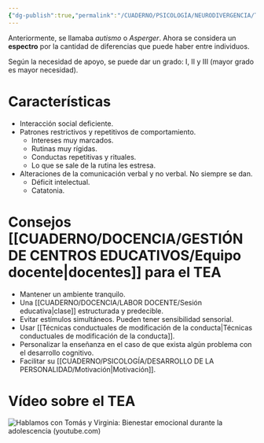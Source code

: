 ```yaml
---
{"dg-publish":true,"permalink":"/CUADERNO/PSICOLOGÍA/NEURODIVERGENCIA/Trastorno del Espectro Autista (TEA)/"}
---
```


Anteriormente, se llamaba *autismo* o *Asperger*. Ahora se considera un **espectro** por la cantidad de diferencias que puede haber entre individuos.

Según la necesidad de apoyo, se puede dar un grado: I, II y III (mayor grado es mayor necesidad).

# Características
- Interacción social deficiente.
- Patrones restrictivos y repetitivos de comportamiento.
	- Intereses muy marcados.
	- Rutinas muy rígidas.
	- Conductas repetitivas y rituales.
	- Lo que se sale de la rutina les estresa.
- Alteraciones de la comunicación verbal y no verbal. No siempre se dan.
	- Déficit intelectual.
	- Catatonia.
# Consejos [[CUADERNO/DOCENCIA/GESTIÓN DE CENTROS EDUCATIVOS/Equipo docente\|docentes]] para el TEA
- Mantener un ambiente tranquilo.
- Una [[CUADERNO/DOCENCIA/LABOR DOCENTE/Sesión educativa\|clase]] estructurada y predecible.
- Evitar estímulos simultáneos. Pueden tener sensibilidad sensorial.
- Usar [[Técnicas conductuales de modificación de la conducta\|Técnicas conductuales de modificación de la conducta]].
- Personalizar la enseñanza en el caso de que exista algún problema con el desarrollo cognitivo.
- Facilitar su [[CUADERNO/PSICOLOGÍA/DESARROLLO DE LA PERSONALIDAD/Motivación\|Motivación]].
# Vídeo sobre el TEA
![Hablamos con Tomás y Virginia: Bienestar emocional durante la adolescencia (youtube.com)](https://www.youtube.com/watch?v=V7hQ0b4LORg)